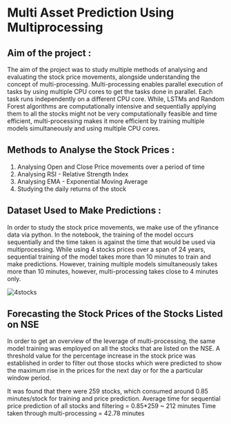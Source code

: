 # Multi Asset Prediction Using Multiprocessing

## Aim of the project : 
The aim of the project was to study multiple methods of analysing and evaluating the stock price movements, alongside understanding the concept of multi-processing. Multi-processing enables parallel execution of tasks by using multiple CPU cores to get the tasks done in parallel. Each task runs independently on a different CPU core. While, LSTMs and Random Forest algorithms are computationally intensive and sequentially applying them to all the stocks might not be very computationally feasible and time efficient, multi-processing makes it more efficient by training multiple models simultaneously and using multiple CPU cores.

## Methods to Analyse the Stock Prices : 
1. Analysing Open and Close Price movements over a period of time
2. Analysing RSI - Relative Strength Index
3. Analysing EMA - Exponential Moving Average
4. Studying the daily returns of the stock

## Dataset Used to Make Predictions : 
In order to study the stock price movements, we make use of the yfinance data via python. In the notebook, the training of the model occurs sequentially and the time taken is against the time that would be used via multiprocessing. While using 4 stocks prices over a span of 24 years, sequential training of the model takes more than 10 minutes to train and make predictions. However, training multiple models simultaneously takes more than 10 minutes, however, multi-processing takes close to 4 minutes only.

![4stocks](https://github.com/user-attachments/assets/60ab44e9-fada-4efb-8d8f-9eed0a61952a)

## Forecasting the Stock Prices of the Stocks Listed on NSE
In order to get an overview of the leverage of multi-processing, the same model training was employed on all the stocks that are listed on the NSE. A threshold value for the percentage increase in the stock price was established in order to filter out those stocks which were predicted to show the maximum rise in the prices for the next day or for the a particular window period. 

It was found that there were 259 stocks, which consumed around 0.85 minutes/stock for training and price prediction. 
Average time for sequential price prediction of all stocks and filtering = 0.85*259 ~ 212 minutes
Time taken through multi-processing = 42.78 minutes





